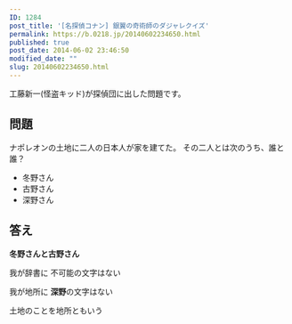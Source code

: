 ```yaml
---
ID: 1284
post_title: '[名探偵コナン] 銀翼の奇術師のダジャレクイズ'
permalink: https://b.0218.jp/20140602234650.html
published: true
post_date: 2014-06-02 23:46:50
modified_date: ""
slug: 20140602234650.html
---
```

工藤新一(怪盗キッド)が探偵団に出した問題です。
<!--more-->
<h2>問題</h2>
ナポレオンの土地に二人の日本人が家を建てた。
その二人とは次のうち、誰と誰？
<ul>
  <li>冬野さん</li>
  <li>古野さん</li>
  <li>深野さん</li>
</ul>

<h2>答え</h2>
<strong>冬野さんと古野さん</strong>

<p>我が辞書に
不可能の文字はない
 
我が地所に
<b>深野</b>の文字はない</p>
<span class="text-muted">土地のことを地所ともいう</span>